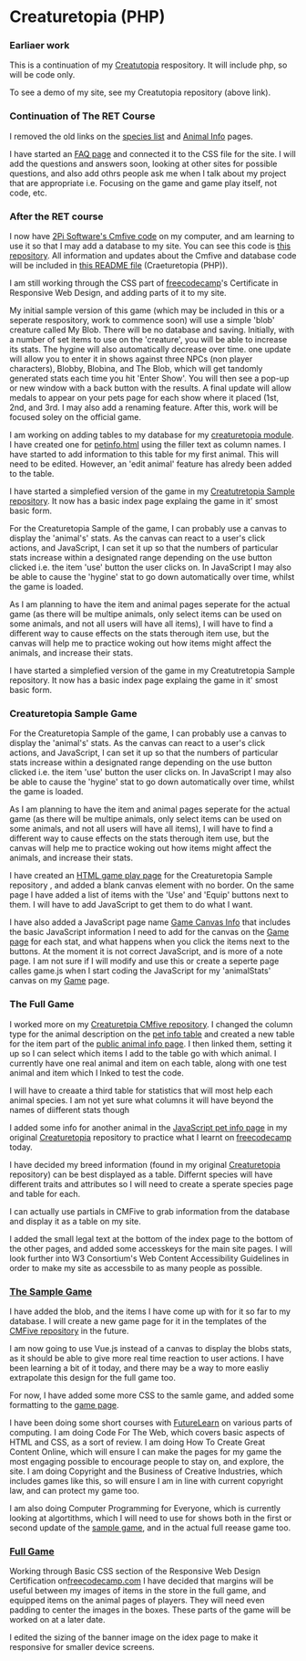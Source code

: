 <h1>Creaturetopia (PHP)</h1>
<h3>Earliaer work</h3>
<p>This is a continuation of my <a href="https://github.com/Tinystep1/Creaturetopia">Creatutopia</a> respository. It will include php, so will be code only.</p>
<p>To see a demo of my site, see my Creatutopia repository (above link).</p>
<h3> Continuation of The RET Course</h3>
<p>I removed the old links on the <a href="./animal-reference.html">species list</a> and <a href="./petinfo.html">Animal Info</a> pages.</p> 
<p>I have started an <a href="./faq.html">FAQ page</a> and connected it to the CSS file for the site. I will add the questions and answers soon, looking at other sites for possible questions, and also add othrs people ask me when I talk about my project that are appropriate i.e. Focusing on the game and game play itself, not code, etc.</p>
<h3>After the RET course</h3>
<p>I now have <a href="https://github.com/2pisoftware/cmfive-core">2Pi Software's Cmfive code</a> on my computer, and am learning to use it so that I may add a database to my site. You can see this code is <a href="https://github.com/Tinystep1/creaturetopiaCmfive">this repository</a>. All information and updates about the Cmfive and database code will be included in <a href="https://github.com/Tinystep1/Creatretopia-2/blob/master/README.md">this README file</a> (Craeturetopia (PHP)).</p>
<p>I am still working through the CSS part of <a href="https://www.freecodecamp.org">freecodecamp</a>'s Certificate in Responsive Web Design, and adding parts of it to my site.</p>
<p>My initial sample version of this game (which may be included in this or a seperate respository, work to commence soon) will use a simple 'blob' creature called My Blob. There will be no database and saving. Initially, with a number of set items to use on the 'creature', you will be able to increase its stats. The hygine will also automatically decrease over time. one update will allow you to enter it in shows against three NPCs (non player characters), Blobby, Blobina, and The Blob, which will get tandomly generated stats each time you hit 'Enter Show'. You will then see a  pop-up or new window with a back button with the results. A final update will allow medals to appear on your pets page for each show where it placed (1st, 2nd, and 3rd. I may also add a renaming feature. After this, work will be focused soley on the official game.</p>
<p>I am working on adding tables to my database for my <a href="https://github.com/Tinystep1/creaturetopiaCmfive">creaturetopia module</a>. I have created one for <a href="./petinfo.html">petinfo.html</a> using the filler text as column names. I have started to add information to this table for my first animal. This will need to be edited. However, an 'edit animal' feature has alredy been added to the table.</p>
<p>I have started a simplefied version of the game in my <a href="https://github.com/Tinystep1/Creaturetopia-Sample">Creatutretopia Sample repository</a>. It now has a basic index page explaing the game in it' smost basic form.</p>
<p>For the Creaturetopia Sample of the game, I can probably use a canvas to display the 'animal's' stats. As the canvas can react to a user's click actions, and JavaScript, I can set it up so that the numbers of particular stats increase within a designated range depending on the use button clicked i.e. the item 'use' button the user clicks on. In JavaScript I may also be able to cause the 'hygine' stat to go down automatically over time, whilst the game is loaded.</p>
<p>As I am planning to have the item and animal pages seperate for the actual game (as there will be multipe animals, only select items can be used on some animals, and not all users will have all items), I will have to find a different way to cause effects on the stats therough item use, but the canvas will help me to practice woking out how items might affect the animals, and increase their stats.<p>
<p>I have started a simplefied version of the game in my Creatutretopia Sample repository. It now has a basic index page explaing the game in it' smost basic form.</p>
<h3>Creaturetopia Sample Game</h3>
<p>For the Creaturetopia Sample of the game, I can probably use a canvas to display the 'animal's' stats. As the canvas can react to a user's click actions, and JavaScript, I can set it up so that the numbers of particular stats increase within a designated range depending on the use button clicked i.e. the item 'use' button the user clicks on. In JavaScript I may also be able to cause the 'hygine' stat to go down automatically over time, whilst the game is loaded.</p>
<p>As I am planning to have the item and animal pages seperate for the actual game (as there will be multipe animals, only select items can be used on some animals, and not all users will have all items), I will have to find a different way to cause effects on the stats therough item use, but the canvas will help me to practice woking out how items might affect the animals, and increase their stats.<p>
<p>I have created an <a href="https://github.com/Tinystep1/Creaturetopia-Sample/blob/master/game.html">HTML game play page</a> for the Creaturetopia Sample repository , and added a blank canvas element with no border. On the same page I have added a list of items with the 'Use' and 'Equip' buttons next to them. I will have to add JavaScript to get them to do what I want.</p>
<p>I have also added a JavaScript page name <a href="https://github.com/Tinystep1/Creaturetopia-Sample/blob/master/gameCanvasInfo.js">Game Canvas Info</a> that includes the basic JavaScript information I need to add for the canvas on the <a href="https://github.com/Tinystep1/Creaturetopia-Sample/blob/master/game.html">Game page</a> for each stat, and what happens when you click the items next to the buttons. At the moment it is not correct JavaScript, and is more of a note page. I am not sure if I will modify and use this or create a seperte page calles game.js when I start coding the JavaScript for my 'animalStats' canvas on my <a href="https://github.com/Tinystep1/Creaturetopia-Sample/blob/master/game.html">Game</a> page.</p>
<h3>The Full Game</h3>
<p>I worked more on my <a href="https://github.com/Tinystep1/creaturetopiaCmfive">Creaturetpia CMfive repository</a>. I changed the column type for the animal description on the <a href="https://github.com/Tinystep1/creaturetopiaCmfive/blob/master/install/migrations/20191204104036-CreaturetopiainitialMigration.php">pet info table</a> and created a new table for the item part of the <a href="https://github.com/Tinystep1/creaturetopiaCmfive/blob/master/templates/public/viewanimalinfo.tpl.php">public animal info page</a>. I then linked them, setting it up so I can select which items I add to the table go with which animal. I currently have one real animal and item on each table, along with one test animal and item which I lnked to test the code.</p>
<p>I will have to creaate a third table for statistics that will most help each animal species. I am not yet sure what columns it will have beyond the names of diifferent stats though</p>
<p>I added some info for another animal in the <a href="https://github.com/Tinystep1/Creaturetopia/blob/master/petinfo.js">JavaScript pet info page</a> in my original <a href="https://github.com/Tinystep1/Creaturetopia">Creaturetopia</a> repository to practice what I learnt on <a href="https://www.freecodecamp.org/learn">freecodecamp</a> today.</p>
<p>I have decided my breed information (found in my original <a href="https://github.com/Tinystep1/Creaturetopia">Creaturetopia</a> repository) can be best displayed as a table. Differnt species will have different traits and attributes so I will need to create a sperate species page and table for each.</p>
<p>I can actually use partials in CMFive to grab information from the database and display it as a table on my site.</p>
<p>I added the small legal text at the bottom of the index page to the bottom of the other pages, and added some accesskeys for the main site pages. I will look further into W3 Consortium's Web Content Accessibility Guidelines in order to make my site as accessbile to as many people as possible.</p>
<h3><a href="https://github.com/Tinystep1/Creaturetopia-Sample">The Sample Game</a></h3>
<p>I have added the blob, and the items I have come up with for it so far to my database. I will create a new game page for it in the templates of the <a href="https://github.com/Tinystep1/creaturetopiaCmfive">CMFive repository</a> in the future.</p>
<p>I am now going to use Vue.js instead of a canvas to display the blobs stats, as it should be able to give more real time reaction to user actions. I have been learning a bit of it today, and there may be a way to more easliy extrapolate this design for the full game too.</p>
<p>For now, I have added some more CSS to the samle game, and added some formatting to the <a href="https://github.com/Tinystep1/Creaturetopia-Sample/blob/master/game.html">game page</a>.</p>
<p>I have been doing some short courses with <a href="https://www.futurelearn.com">FutureLearn</a> on various parts of computing. I am doing Code For The Web, which covers basic aspects of HTML and CSS, as a sort of review. I am doing How To Create Great Content Online, which will ensure I can make the pages for my game the most engaging possible to encourage people to stay on, and explore, the site. I am doing Copyright and the Business of Creative Industries, which includes games like this, so will ensure I am in line with current copyright law, and can protect my game too.</p>
<p>I am also doing Computer Programming for Everyone, which is currently looking at algortithms, which I will need to use for shows both in the first or second update of the <a href="https://github.com/Tinystep1/Creaturetopia-Sample">sample game</a>, and in the actual full reease game too.</p>
<h3><a href="https://github.com/Tinystep1/Creatretopia-2/blob/master/README.md">Full Game<a></h3>
<p>Working through Basic CSS section of the Responsive Web Design Certification on<a href="https://www.freecodecamp.org/learn">freecodecamp.com</a> I have decided that margins will be useful between my images of items in the store in the full game, and equipped items on the animal pages of players. They will need even padding to center the images in the boxes. These parts of the game will be worked on at a later date.</p>
<p>I edited the sizing of the banner image on the idex page to make it responsive for smaller device screens.</p>